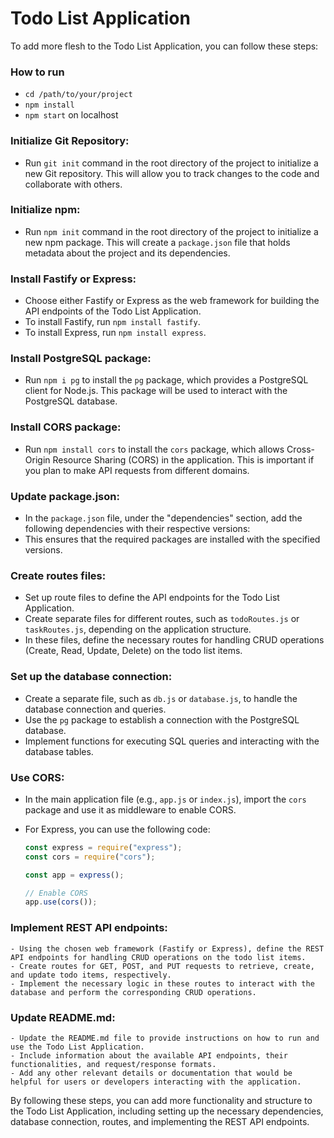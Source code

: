 # Todo List Application

To add more flesh to the Todo List Application, you can follow these steps:

### How to run
- `cd /path/to/your/project`
- `npm install`
- `npm start` on localhost

### Initialize Git Repository:

- Run `git init` command in the root directory of the project to initialize a new Git repository. This will allow you to track changes to the code and collaborate with others.

### Initialize npm:

- Run `npm init` command in the root directory of the project to initialize a new npm package. This will create a `package.json` file that holds metadata about the project and its dependencies.

### Install Fastify or Express:

- Choose either Fastify or Express as the web framework for building the API endpoints of the Todo List Application.
- To install Fastify, run `npm install fastify`.
- To install Express, run `npm install express`.

### Install PostgreSQL package:

- Run `npm i pg` to install the `pg` package, which provides a PostgreSQL client for Node.js. This package will be used to interact with the PostgreSQL database.

### Install CORS package:

- Run `npm install cors` to install the `cors` package, which allows Cross-Origin Resource Sharing (CORS) in the application. This is important if you plan to make API requests from different domains.

### Update package.json:

- In the `package.json` file, under the "dependencies" section, add the following dependencies with their respective versions:
- This ensures that the required packages are installed with the specified versions.

### Create routes files:

- Set up route files to define the API endpoints for the Todo List Application.
- Create separate files for different routes, such as `todoRoutes.js` or `taskRoutes.js`, depending on the application structure.
- In these files, define the necessary routes for handling CRUD operations (Create, Read, Update, Delete) on the todo list items.

### Set up the database connection:

- Create a separate file, such as `db.js` or `database.js`, to handle the database connection and queries.
- Use the `pg` package to establish a connection with the PostgreSQL database.
- Implement functions for executing SQL queries and interacting with the database tables.

### Use CORS:

- In the main application file (e.g., `app.js` or `index.js`), import the `cors` package and use it as middleware to enable CORS.
- For Express, you can use the following code:

  ```javascript
  const express = require("express");
  const cors = require("cors");

  const app = express();

  // Enable CORS
  app.use(cors());
  ```

### Implement REST API endpoints:

    - Using the chosen web framework (Fastify or Express), define the REST API endpoints for handling CRUD operations on the todo list items.
    - Create routes for GET, POST, and PUT requests to retrieve, create, and update todo items, respectively.
    - Implement the necessary logic in these routes to interact with the database and perform the corresponding CRUD operations.

### Update README.md:

    - Update the README.md file to provide instructions on how to run and use the Todo List Application.
    - Include information about the available API endpoints, their functionalities, and request/response formats.
    - Add any other relevant details or documentation that would be helpful for users or developers interacting with the application.

By following these steps, you can add more functionality and structure to the Todo List Application, including setting up the necessary dependencies, database connection, routes, and implementing the REST API endpoints.
